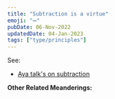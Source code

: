 ```yaml
---
title: "Subtraction is a virtue"
emoji: "➖"
pubDate: 06-Nov-2022
updatedDate: 04-Jan-2023
tags: ["type/principles"]
---
```


See:
* [Aya talk's on subtraction](https://www.youtube.com/watch?v=R7FjX0GEiAM)

**Other Related Meanderings:**
